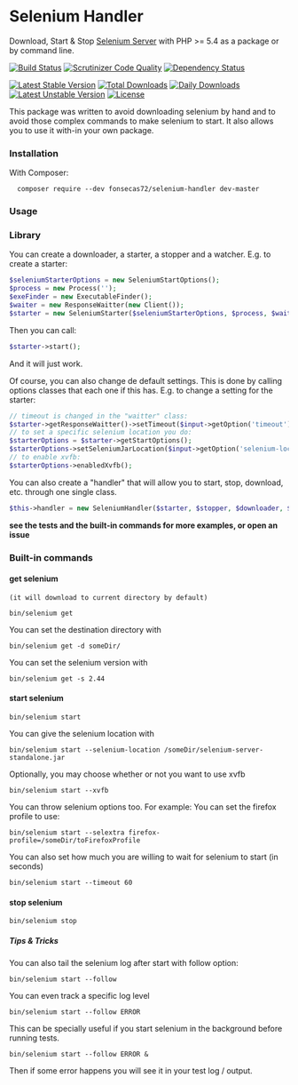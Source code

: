 # Selenium Handler

Download, Start &amp; Stop [Selenium Server](http://www.seleniumhq.org/) with PHP >= 5.4 as a package or by command line.

[![Build Status](https://travis-ci.org/fonsecas72/selenium-handler.svg)](https://travis-ci.org/fonsecas72/selenium-handler)   [![Scrutinizer Code Quality](https://scrutinizer-ci.com/g/fonsecas72/selenium-handler/badges/quality-score.png?b=master)](https://scrutinizer-ci.com/g/fonsecas72/selenium-handler/?branch=master)
[![Dependency Status](https://www.versioneye.com/user/projects/5502ac704a1064db0e0004ba/badge.svg?style=flat)](https://www.versioneye.com/user/projects/5502ac704a1064db0e0004ba)

[![Latest Stable Version](https://poser.pugx.org/fonsecas72/selenium-handler/v/stable.svg)](https://packagist.org/packages/fonsecas72/selenium-handler) [![Total Downloads](https://poser.pugx.org/fonsecas72/selenium-handler/downloads.svg)](https://packagist.org/packages/fonsecas72/selenium-handler) [![Daily Downloads](https://poser.pugx.org/fonsecas72/selenium-handler/d/daily.png)](https://packagist.org/packages/fonsecas72/selenium-handler)  [![Latest Unstable Version](https://poser.pugx.org/fonsecas72/selenium-handler/v/unstable.svg)](https://packagist.org/packages/fonsecas72/selenium-handler) [![License](https://poser.pugx.org/fonsecas72/selenium-handler/license.svg)](https://packagist.org/packages/fonsecas72/selenium-handler)

This package was written to avoid downloading selenium by hand and to avoid those complex commands to make selenium to start. It also allows you to use it with-in your own package.

### Installation

With Composer:
```
  composer require --dev fonsecas72/selenium-handler dev-master
```

### Usage


### Library

You can create a downloader, a starter, a stopper and a watcher.
E.g. to create a starter:

```php
$seleniumStarterOptions = new SeleniumStartOptions();
$process = new Process('');
$exeFinder = new ExecutableFinder();
$waiter = new ResponseWaitter(new Client());
$starter = new SeleniumStarter($seleniumStarterOptions, $process, $waiter, $exeFinder);
```

Then you can call:
```php
$starter->start();
```
And it will just work.

Of course, you can also change de default settings.
This is done by calling options classes that each one if this has.
E.g. to change a setting for the starter:

```php
// timeout is changed in the "waitter" class:
$starter->getResponseWaitter()->setTimeout($input->getOption('timeout'));
// to set a specific selenium location you do:
$starterOptions = $starter->getStartOptions();
$starterOptions->setSeleniumJarLocation($input->getOption('selenium-location'));
// to enable xvfb:
$starterOptions->enabledXvfb();
```

You can also create a "handler" that will allow you to start, stop, download, etc. through one single class.
```php
$this->handler = new SeleniumHandler($starter, $stopper, $downloader, $logWatcher);
```

**see the tests and the built-in commands for more examples, or open an issue**


### Built-in commands 

#### get selenium
`(it will download to current directory by default)`

```
bin/selenium get
```

You can set the destination directory with
```
bin/selenium get -d someDir/
```

You can set the selenium version with
```
bin/selenium get -s 2.44
```

#### start selenium
```
bin/selenium start
```

You can give the selenium location with
```
bin/selenium start --selenium-location /someDir/selenium-server-standalone.jar
```

Optionally, you may choose whether or not you want to use xvfb
```
bin/selenium start --xvfb
```

You can throw selenium options too. For example:
You can set the firefox profile to use:
```
bin/selenium start --selextra firefox-profile=/someDir/toFirefoxProfile
```

You can also set how much you are willing to wait for selenium to start (in seconds)
```
bin/selenium start --timeout 60
```


#### stop selenium
```
bin/selenium stop
```

##### Tips & Tricks

You can also tail the selenium log after start with follow option:
```
bin/selenium start --follow
```

You can even track a specific log level
```
bin/selenium start --follow ERROR
```

This can be specially useful if you start selenium in the background before running tests.

```
bin/selenium start --follow ERROR &
```

Then if some error happens you will see it in your test log / output.




